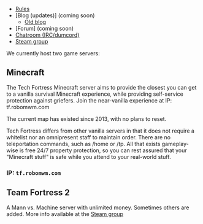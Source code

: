 - [Rules](rules)
- [Blog (updates)] (coming soon)
    - [Old blog](https://thetechfortress.blogspot.com)
- [Forum] (coming soon)
- [Chatroom (IRC/dumcord)](chat)
- [Steam group](https://steamcommunity.com/groups/TechFortress)

We currently host two game servers:

## Minecraft

The Tech Fortress Minecraft server aims to provide the closest you can get to a vanilla survival Minecraft experience, while providing self-service protection against griefers. Join the near-vanilla experience at IP: tf.robomwm.com

The current map has existed since 2013, with no plans to reset.

Tech Fortress differs from other vanilla servers in that it does not require a whitelist nor an omnipresent staff to maintain order. There are no teleportation commands, such as /home or /tp. All that exists gameplay-wise is free 24/7 property protection, so you can rest assured that your "Minecraft stuff" is safe while you attend to your real-world stuff.

### IP: `tf.robomwm.com`

## Team Fortress 2

A Mann vs. Machine server with unlimited money. Sometimes others are added. More info available at the [Steam group](https://steamcommunity.com/groups/TechFortress)
